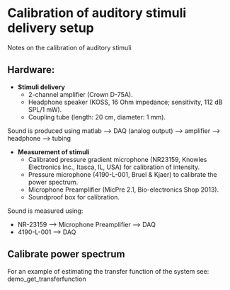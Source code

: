 # Calibration of auditory stimuli delivery setup

Notes on the calibration of auditory stimuli

## Hardware:

* **Stimuli delivery**
    * 2-channel amplifier (Crown D-75A).
    * Headphone speaker (KOSS, 16 Ohm impedance; sensitivity, 112 dB SPL/1 mW).
    * Coupling tube (length: 20 cm, diameter: 1 mm).

Sound is produced using matlab --> DAQ (analog output) --> amplifier --> headphone --> tubing

* **Measurement of stimuli**
    * Calibrated pressure gradient microphone (NR23159, Knowles Electronics Inc., Itasca, IL, USA) for calibration of intensity.
    * Pressure microphone (4190-L-001, Bruel & Kjaer) to calibrate the power spectrum.
    * Microphone Preamplifier (MicPre 2.1, Bio-electronics Shop 2013).
    * Soundproof box for calibration.

Sound is measured using:

- NR-23159 --> Microphone Preamplifier --> DAQ
- 4190-L-001 --> DAQ

## Calibrate power spectrum

For an example of estimating the transfer function of the system see: demo_get_transferfunction
